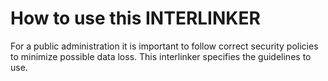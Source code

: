# How to use this INTERLINKER
For a public administration it is important to follow correct security policies to minimize possible data loss. This interlinker specifies the guidelines to use.